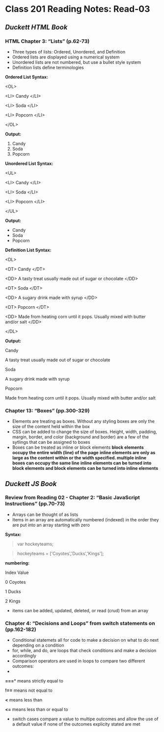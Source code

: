 
# Class 201 Reading Notes: Read-03


## ***Duckett HTML Book***

### HTML Chapter 3: “Lists” (p.62-73)

- Three types of lists: Ordered, Unordered, and Definition
- Ordered lists are displayed using a numerical system
- Unordered lists are not numbered, but use a bullet style system
- Definition lists define terminologies

**Ordered List Syntax:** 

&lt;OL&gt;

  &lt;LI&gt; Candy &lt;/LI&gt;
  
  &lt;LI&gt; Soda &lt;/LI&gt;
  
  &lt;LI&gt; Popcorn &lt;/LI&gt;
  
&lt;/OL&gt;

**Output:**

1. Candy
2. Soda
3. Popcorn

**Unordered List Syntax:** 

&lt;UL&gt;

  &lt;LI&gt; Candy &lt;/LI&gt;
  
  &lt;LI&gt; Soda &lt;/LI&gt;
  
  &lt;LI&gt; Popcorn &lt;/LI&gt;
  
&lt;/UL&gt;

**Output:**

- Candy
- Soda
- Popcorn


**Definition List Syntax:** 

&lt;DL&gt;

  &lt;DT&gt; Candy &lt;/DT&gt;
  
  &lt;DD&gt; A tasty treat usually made out of sugar or chocolate  &lt;/DD&gt;
  
  &lt;DT&gt; Soda &lt;/DT&gt;
  
  &lt;DD&gt; A sugary drink made with syrup  &lt;/DD&gt;
  
  &lt;DT&gt; Popcorn &lt;/DT&gt;
  
  &lt;DD&gt; Made from heating corn until it pops. Usually mixed with butter and/or salt  &lt;/DD&gt;
  
&lt;/DL&gt;

**Output:**

Candy

A tasty treat usually made out of sugar or chocolate 
   
Soda

A sugary drink made with syrup
  
Popcorn
  
Made from heating corn until it pops. Usually mixed with butter and/or salt

### Chapter 13: “Boxes” (pp.300-329)
- Elements are treating as boxes. Without any styling boxes are only the size of the content held within the box
- CSS can be added to change the size of boxes. Height, width, padding, margin, border, and color (background and border) are a few of the sytlings that can be assigned to boxes
- Boxes can be treated as inline or block elements
  **block elements occupy the entire width (line) of the page**
  **inline elements are only as large as the content within or the width specified. multiple inline boxes can occupy the same line**
  **inline elements can be turned into block elements and block elements can be turned into inline elements**

## *Duckett JS Book*

### Review from Reading 02 - Chapter 2: “Basic JavaScript Instructions” (pp.70-73)
- Arrays can be thought of as lists
- Items in an array are automatically numbered (indexed) in the order they are put into an array starting with zero

**Syntax:**
> var hockeyteams;

> hockeyteams = ['Coyotes','Ducks','Kings'];

**numbering:**

Index      Value

0         Coyotes

1         Ducks

2         Kings

- items can be added, updated, deleted, or read (crud) from an array

### Chapter 4: “Decisions and Loops” from switch statements on (pp.162-182)
- Conditional statemets all for code to make a decision on what to do next depending on a condition
- for, while, and do, are loops that check conditions and make a decision accordingly
- Comparison operators are used in loops to compare two different outcomes:
- 
**===*** means strictly equal to

**!==** means not equal to

**<** means less than

**<=** means less than or equal to

- switch cases compare a value to multipe outcomes and allow the use of a default value if none of the outcomes explicity stated are met




